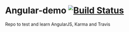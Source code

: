 Angular-demo [![Build Status](https://travis-ci.org/andreavaghi/angular-demo.svg?branch=master)](https://travis-ci.org/andreavaghi/angular-demo)
============

Repo to test and learn AngularJS, Karma and Travis
